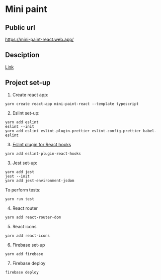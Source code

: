 # Mini paint

## Public url
https://mini-paint-react.web.app/

## Desciption
[Link](https://docs.google.com/document/d/1aWJqtRwaD4gQZBhfxyGuNqXEfNNHtTXyjXWVWVHTS5U/edit#heading=h.5p521hfkjq82)

## Project set-up

1. Create react app:
``` PS
yarn create react-app mini-paint-react --template typescript
```

2. Eslint set-up:
``` PS
yarn add eslint
eslint --init
yarn add eslint eslint-plugin-prettier eslint-config-prettier babel-eslint
```

3. [Eslint plugin for React hooks](https://www.npmjs.com/package/eslint-plugin-react-hooks)
```PS
yarn add eslint-plugin-react-hooks
```

3. Jest set-up:
```
yarn add jest
jest --init
yarn add jest-environment-jsdom
```

To perform tests:

``` PS
yarn run test
```

4. React router
``` PS
yarn add react-router-dom
```

5. React icons
``` PS
yarn add react-icons
```

6. Firebase set-up
``` PS
yarn add firebase
```

7. Firebase deploy
``` PS
firebase deploy
```
